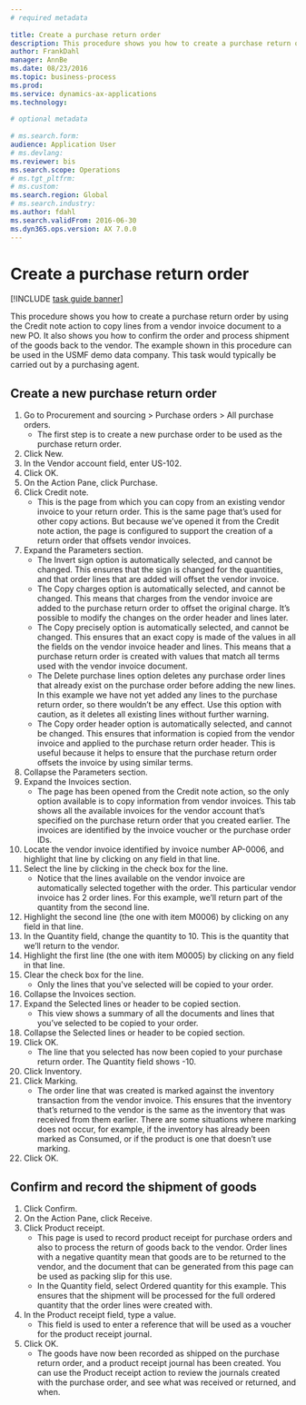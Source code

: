 ```yaml
--- 
# required metadata 
 
title: Create a purchase return order
description: This procedure shows you how to create a purchase return order by using the Credit note action to copy lines from a vendor invoice document to a new PO. 
author: FrankDahl
manager: AnnBe 
ms.date: 08/23/2016
ms.topic: business-process 
ms.prod:  
ms.service: dynamics-ax-applications 
ms.technology:  
 
# optional metadata 
 
# ms.search.form:   
audience: Application User 
# ms.devlang:  
ms.reviewer: bis
ms.search.scope: Operations 
# ms.tgt_pltfrm:  
# ms.custom:  
ms.search.region: Global
# ms.search.industry: 
ms.author: fdahl
ms.search.validFrom: 2016-06-30 
ms.dyn365.ops.version: AX 7.0.0 
---
```

# Create a purchase return order

[!INCLUDE [task guide banner](../../includes/task-guide-banner.md)]

This procedure shows you how to create a purchase return order by using the Credit note action to copy lines from a vendor invoice document to a new PO. It also shows you how to confirm the order and process shipment of the goods back to the vendor. The example shown in this procedure can be used in the USMF demo data company. This task would typically be carried out by a purchasing agent.


## Create a new purchase return order
1. Go to Procurement and sourcing > Purchase orders > All purchase orders.
    * The first step is to create a new purchase order to be used as the purchase return order.  
2. Click New.
3. In the Vendor account field, enter US-102.
4. Click OK.
5. On the Action Pane, click Purchase.
6. Click Credit note.
    * This is the page from which you can copy from an existing vendor invoice to your return order. This is the same page that’s used for other copy actions. But because we’ve opened it from the Credit note action, the page is configured to support the creation of a return order that offsets vendor invoices.  
7. Expand the Parameters section.
    * The Invert sign option is automatically selected, and cannot be changed. This ensures that the sign is changed for the quantities, and that order lines that are added will offset the vendor invoice.  
    * The Copy charges option is automatically selected, and cannot be changed. This means that charges from the vendor invoice are added to the purchase return order to offset the original charge. It’s possible to modify the changes on the order header and lines later.  
    * The Copy precisely option is automatically selected, and cannot be changed. This ensures that an exact copy is made of the values in all the fields on the vendor invoice header and lines. This means that a purchase return order is created with values that match all terms used with the vendor invoice document.  
    * The Delete purchase lines option deletes any purchase order lines that already exist on the purchase order before adding the new lines. In this example we have not yet added any lines to the purchase return order, so there wouldn’t be any effect. Use this option with caution, as it deletes all existing lines without further warning.  
    * The Copy order header option is automatically selected, and cannot be changed. This ensures that information is copied from the vendor invoice and applied to the purchase return order header. This is useful because it helps to ensure that the purchase return order offsets the invoice by using similar terms.  
8. Collapse the Parameters section.
9. Expand the Invoices section.
    * The page has been opened from the Credit note action, so the only option available is to copy information from vendor invoices. This tab shows all the available invoices for the vendor account that’s specified on the purchase return order that you created earlier.   The invoices are identified by the invoice voucher or the purchase order IDs.  
10. Locate the vendor invoice identified by invoice number AP-0006, and highlight that line by clicking on any field in that line.
11. Select the line by clicking in the check box for the line. 
    * Notice that the lines available on the vendor invoice are automatically selected together with the order. This particular vendor invoice has 2 order lines. For this example, we’ll return part of the quantity from the second line.  
12. Highlight the second line (the one with item M0006) by clicking on any field in that line.
13. In the Quantity field, change the quantity to 10. This is the quantity that we’ll return to the vendor. 
14. Highlight the first line (the one with item M0005) by clicking on any field in that line.
15. Clear the check box for the line.
    * Only the lines that you've selected will be copied to your order.  
16. Collapse the Invoices section.
17. Expand the Selected lines or header to be copied section.
    * This view shows a summary of all the documents and lines that you’ve selected to be copied to your order.  
18. Collapse the Selected lines or header to be copied section.
19. Click OK.
    * The line that you selected has now been copied to your purchase return order. The Quantity field shows -10.   
20. Click Inventory.
21. Click Marking.
    * The order line that was created is marked against the inventory transaction from the vendor invoice. This ensures that the inventory that’s returned to the vendor is the same as the inventory that was received from them earlier. There are some situations where marking does not occur, for example, if the inventory has already been marked as Consumed, or if the product is one that doesn’t use marking.  
22. Click OK.

## Confirm and record the shipment of goods
1. Click Confirm.
2. On the Action Pane, click Receive.
3. Click Product receipt.
    * This page is used to record product receipt for purchase orders and also to process the return of goods back to the vendor. Order lines with a negative quantity mean that goods are to be returned to the vendor, and the document that can be generated from this page can be used as packing slip for this use.   
    * In the Quantity field, select Ordered quantity for this example.   This ensures that the shipment will be processed for the full ordered quantity that the order lines were created with.   
4. In the Product receipt field, type a value.
    * This field is used to enter a reference that will be used as a voucher for the product receipt journal.  
5. Click OK.
    * The goods have now been recorded as shipped on the purchase return order, and a product receipt journal has been created. You can use the Product receipt action to review the journals created with the purchase order, and see what was received or returned, and when.  

